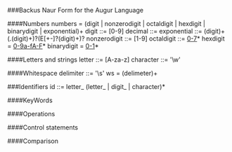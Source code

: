 ###Backus Naur Form for the Augur Language

####Numbers
numbers = (digit | nonzerodigit | octaldigit | hexdigit | binarydigit | exponential)+
digit ::= [0-9]
decimal ::=
exponential ::= (digit)+(.(digit)+)?(E[+-]?(digit)+)?
nonzerodigit ::= [1-9]
octaldigit ::= [0-7]([0-7])*
hexdigit = [0-9a-fA-F]([0-9a-fA-F])*
binarydigit = [0-1]([0-1])*

####Letters and strings
letter ::= [A-za-z]
character ::= '\w'


####Whitespace
delimiter ::= '\s'
ws = (delimeter)+

###Identifiers
id ::= letter_ (letter_ | digit_ | character)*

####KeyWords


####Operations


####Control statements


####Comparison